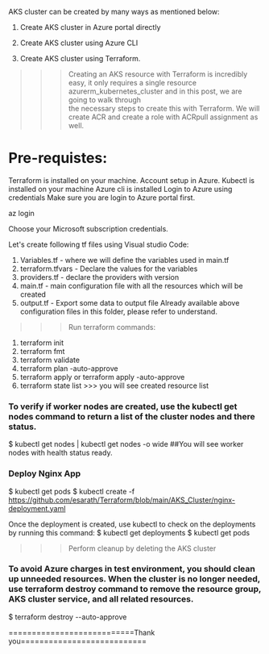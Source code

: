 AKS cluster can be created by many ways as mentioned below:

1. Create AKS cluster in Azure portal directly

2. Create AKS cluster using Azure CLI

3. Create AKS cluster using Terraform. 

>>> Creating an AKS resource with Terraform is incredibly easy, it only requires a single resource azurerm_kubernetes_cluster and in this post, we are going to walk through \
the necessary steps to create this with Terraform. We will create ACR and create a role with ACRpull assignment as well.

Pre-requistes:
================
Terraform is installed on your machine.
Account setup in Azure.
Kubectl is installed on your machine
Azure cli is installed
Login to Azure using credentials
Make sure you are login to Azure portal first.

az login

Choose your Microsoft subscription credentials. 

Let's create following tf files using Visual studio Code:

1. Variables.tf - where we will define the variables used in main.tf
2. terraform.tfvars - Declare the values for the variables
3. providers.tf - declare the providers with version
4. main.tf - main configuration file with all the resources which will be created
5. output.tf - Export some data to output file
Already available above configuration files in this folder, please refer to understand.

>>> Run terraform commands:
1. terraform init
2. terraform fmt
3. terraform validate
4. terraform plan -auto-approve
5. terraform apply or terraform apply -auto-approve
6. terraform state list >>> you will see created resource list

### To verify if worker nodes are created, use the kubectl get nodes command to return a list of the cluster nodes and there status.
$ kubectl get nodes | kubectl get nodes -o wide  ##You will see worker nodes with health status ready.

### Deploy Nginx App
$ kubectl get pods
$ kubectl create -f https://github.com/esarath/Terraform/blob/main/AKS_Cluster/nginx-deployment.yaml

Once the deployment is created, use kubectl to check on the deployments by running this command: 
$ kubectl get deployments
$ kubectl get pods

>>> Perform cleanup by deleting the AKS cluster

### To avoid Azure charges in test environment, you should clean up unneeded resources. When the cluster is no longer needed, use terraform destroy command to remove the resource group, AKS cluster service, and all related resources. 

$ terraform destroy --auto-approve


===========================Thank you===========================
